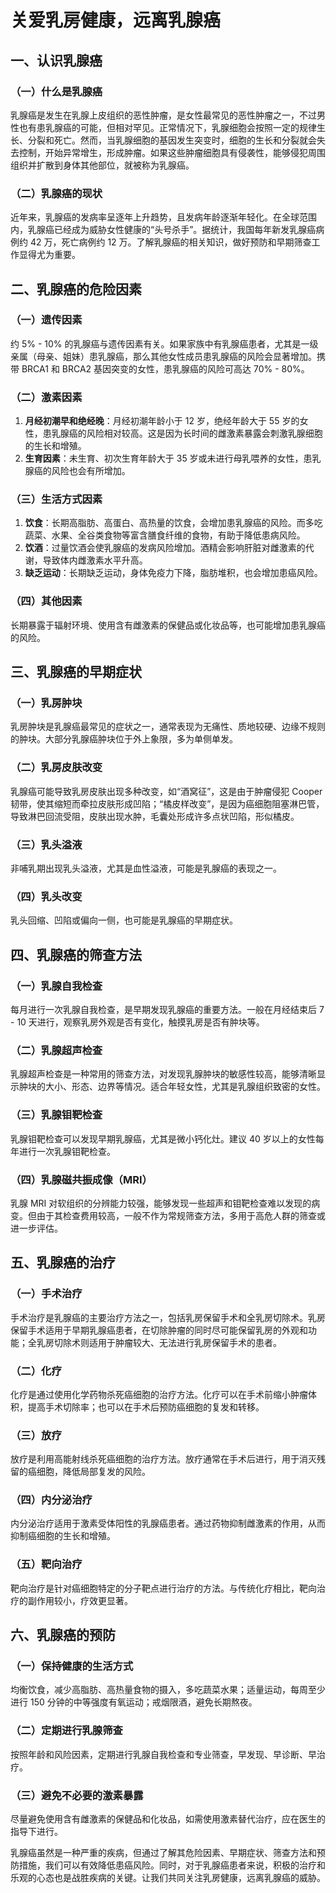 # 关爱乳房健康，远离乳腺癌

## 一、认识乳腺癌
### （一）什么是乳腺癌
乳腺癌是发生在乳腺上皮组织的恶性肿瘤，是女性最常见的恶性肿瘤之一，不过男性也有患乳腺癌的可能，但相对罕见。正常情况下，乳腺细胞会按照一定的规律生长、分裂和死亡。然而，当乳腺细胞的基因发生突变时，细胞的生长和分裂就会失去控制，开始异常增生，形成肿瘤。如果这些肿瘤细胞具有侵袭性，能够侵犯周围组织并扩散到身体其他部位，就被称为乳腺癌。

### （二）乳腺癌的现状
近年来，乳腺癌的发病率呈逐年上升趋势，且发病年龄逐渐年轻化。在全球范围内，乳腺癌已经成为威胁女性健康的“头号杀手”。据统计，我国每年新发乳腺癌病例约 42 万，死亡病例约 12 万。了解乳腺癌的相关知识，做好预防和早期筛查工作显得尤为重要。

## 二、乳腺癌的危险因素
### （一）遗传因素
约 5% - 10% 的乳腺癌与遗传因素有关。如果家族中有乳腺癌患者，尤其是一级亲属（母亲、姐妹）患乳腺癌，那么其他女性成员患乳腺癌的风险会显著增加。携带 BRCA1 和 BRCA2 基因突变的女性，患乳腺癌的风险可高达 70% - 80%。

### （二）激素因素
1. **月经初潮早和绝经晚**：月经初潮年龄小于 12 岁，绝经年龄大于 55 岁的女性，患乳腺癌的风险相对较高。这是因为长时间的雌激素暴露会刺激乳腺细胞的生长和增殖。
2. **生育因素**：未生育、初次生育年龄大于 35 岁或未进行母乳喂养的女性，患乳腺癌的风险也会有所增加。

### （三）生活方式因素
1. **饮食**：长期高脂肪、高蛋白、高热量的饮食，会增加患乳腺癌的风险。而多吃蔬菜、水果、全谷类食物等富含膳食纤维的食物，有助于降低患病风险。
2. **饮酒**：过量饮酒会使乳腺癌的发病风险增加。酒精会影响肝脏对雌激素的代谢，导致体内雌激素水平升高。
3. **缺乏运动**：长期缺乏运动，身体免疫力下降，脂肪堆积，也会增加患癌风险。

### （四）其他因素
长期暴露于辐射环境、使用含有雌激素的保健品或化妆品等，也可能增加患乳腺癌的风险。

## 三、乳腺癌的早期症状
### （一）乳房肿块
乳房肿块是乳腺癌最常见的症状之一，通常表现为无痛性、质地较硬、边缘不规则的肿块。大部分乳腺癌肿块位于外上象限，多为单侧单发。

### （二）乳房皮肤改变
乳腺癌可能导致乳房皮肤出现多种改变，如“酒窝征”，这是由于肿瘤侵犯 Cooper 韧带，使其缩短而牵拉皮肤形成凹陷；“橘皮样改变”，是因为癌细胞阻塞淋巴管，导致淋巴回流受阻，皮肤出现水肿，毛囊处形成许多点状凹陷，形似橘皮。

### （三）乳头溢液
非哺乳期出现乳头溢液，尤其是血性溢液，可能是乳腺癌的表现之一。

### （四）乳头改变
乳头回缩、凹陷或偏向一侧，也可能是乳腺癌的早期症状。

## 四、乳腺癌的筛查方法
### （一）乳腺自我检查
每月进行一次乳腺自我检查，是早期发现乳腺癌的重要方法。一般在月经结束后 7 - 10 天进行，观察乳房外观是否有变化，触摸乳房是否有肿块等。

### （二）乳腺超声检查
乳腺超声检查是一种常用的筛查方法，对发现乳腺肿块的敏感性较高，能够清晰显示肿块的大小、形态、边界等情况。适合年轻女性，尤其是乳腺组织致密的女性。

### （三）乳腺钼靶检查
乳腺钼靶检查可以发现早期乳腺癌，尤其是微小钙化灶。建议 40 岁以上的女性每年进行一次乳腺钼靶检查。

### （四）乳腺磁共振成像（MRI）
乳腺 MRI 对软组织的分辨能力较强，能够发现一些超声和钼靶检查难以发现的病变。但由于其检查费用较高，一般不作为常规筛查方法，多用于高危人群的筛查或进一步评估。

## 五、乳腺癌的治疗
### （一）手术治疗
手术治疗是乳腺癌的主要治疗方法之一，包括乳房保留手术和全乳房切除术。乳房保留手术适用于早期乳腺癌患者，在切除肿瘤的同时尽可能保留乳房的外观和功能；全乳房切除术则适用于肿瘤较大、无法进行乳房保留手术的患者。

### （二）化疗
化疗是通过使用化学药物杀死癌细胞的治疗方法。化疗可以在手术前缩小肿瘤体积，提高手术切除率；也可以在手术后预防癌细胞的复发和转移。

### （三）放疗
放疗是利用高能射线杀死癌细胞的治疗方法。放疗通常在手术后进行，用于消灭残留的癌细胞，降低局部复发的风险。

### （四）内分泌治疗
内分泌治疗适用于激素受体阳性的乳腺癌患者。通过药物抑制雌激素的作用，从而抑制癌细胞的生长和增殖。

### （五）靶向治疗
靶向治疗是针对癌细胞特定的分子靶点进行治疗的方法。与传统化疗相比，靶向治疗的副作用较小，疗效更显著。

## 六、乳腺癌的预防
### （一）保持健康的生活方式
均衡饮食，减少高脂肪、高热量食物的摄入，多吃蔬菜水果；适量运动，每周至少进行 150 分钟的中等强度有氧运动；戒烟限酒，避免长期熬夜。

### （二）定期进行乳腺筛查
按照年龄和风险因素，定期进行乳腺自我检查和专业筛查，早发现、早诊断、早治疗。

### （三）避免不必要的激素暴露
尽量避免使用含有雌激素的保健品和化妆品，如需使用激素替代治疗，应在医生的指导下进行。

乳腺癌虽然是一种严重的疾病，但通过了解其危险因素、早期症状、筛查方法和预防措施，我们可以有效降低患癌风险。同时，对于乳腺癌患者来说，积极的治疗和乐观的心态也是战胜疾病的关键。让我们共同关注乳房健康，远离乳腺癌的威胁。 